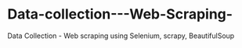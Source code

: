 # Data-collection---Web-Scraping-

Data Collection - Web scraping using Selenium, scrapy, BeautifulSoup
